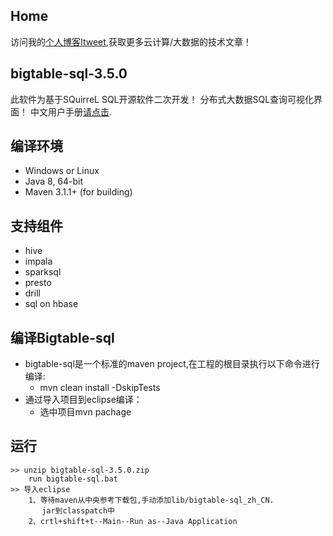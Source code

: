 ## Home
访问我的[个人博客Itweet](http://www.itweet.cn),获取更多云计算/大数据的技术文章！

## bigtable-sql-3.5.0
 此软件为基于SQuirreL SQL开源软件二次开发！
 分布式大数据SQL查询可视化界面！
 中文用户手册[请点击](http://www.itweet.cn).

## 编译环境
* Windows or Linux
* Java 8, 64-bit
* Maven 3.1.1+ (for building)

## 支持组件
* hive
* impala
* sparksql
* presto
* drill
* sql on hbase

## 编译Bigtable-sql
* bigtable-sql是一个标准的maven project,在工程的根目录执行以下命令进行编译:
    - mvn clean install -DskipTests
* 通过导入项目到eclipse编译：
    - 选中项目mvn pachage

## 运行
    >> unzip bigtable-sql-3.5.0.zip
        run bigtable-sql.bat
    >> 导入eclipse
        1、等待maven从中央参考下载包,手动添加lib/bigtable-sql_zh_CN.  
           jar到classpatch中
        2、crtl+shift+t--Main--Run as--Java Application
